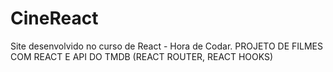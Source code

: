 # CineReact
 Site desenvolvido no curso de React - Hora de Codar. PROJETO DE FILMES COM REACT E API DO TMDB (REACT ROUTER, REACT HOOKS)
